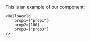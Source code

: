 This is an example of our component:

    <HelloWorld
        prop1={"prop1"}
        prop2={100}
        prop3={"prop3"}
    />